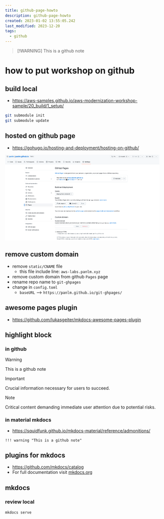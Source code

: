 ```yaml
---
title: github-page-howto
description: github-page-howto
created: 2023-01-02 13:55:05.242
last_modified: 2023-12-20
tags:
  - github
---
```


> [!WARNING] This is a github note

# how to put workshop on github 

## build local

- https://aws-samples.github.io/aws-modernization-workshop-sample/20_build/1_setup/

```sh
git submodule init
git submodule update
```


## hosted on github page

- https://gohugo.io/hosting-and-deployment/hosting-on-github/

![github-page-howto-1.png](../git-attachment/github-page-howto-1.png)


## remove custom domain

- remove `static/CNAME` file
    - this file include line: `aws-labs.panlm.xyz`
- remove custom domain from github `Pages` page
- rename repo name to `git-ghpages`
- change in `config.toml`
    - `baseURL` --> `https://panlm.github.io/git-ghpages/`

## awesome pages plugin

- https://github.com/lukasgeiter/mkdocs-awesome-pages-plugin


## highlight block
### in github

> [!WARNING] 
> This is a github note

> [!IMPORTANT]  
> Crucial information necessary for users to succeed.

> [!NOTE]  
> Critical content demanding immediate user attention due to potential risks.

### in material mkdocs

- https://squidfunk.github.io/mkdocs-material/reference/admonitions/
```
!!! warning "This is a github note"
```

## plugins for mkdocs

- https://github.com/mkdocs/catalog
- For full documentation visit [mkdocs.org](https://www.mkdocs.org)


## mkdocs
### review local
```sh
mkdocs serve
```
